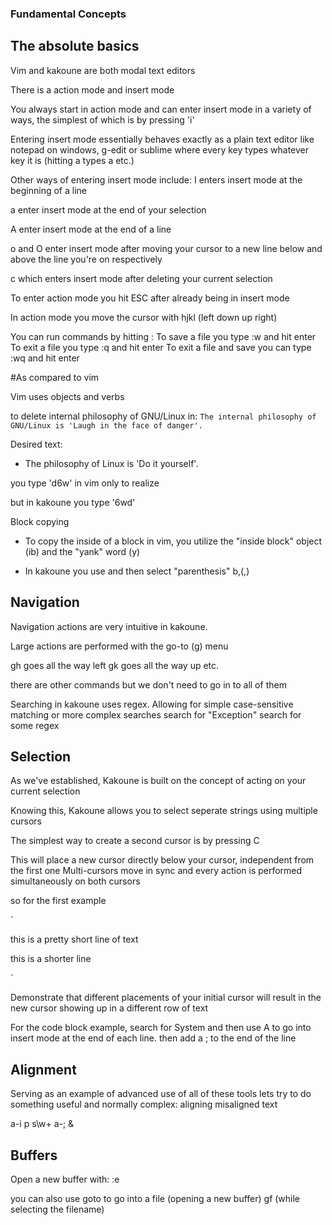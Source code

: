 ### Fundamental Concepts

## The absolute basics
Vim and kakoune are both modal text editors

There is a action mode and insert mode

You always start in action mode and can enter insert mode in a variety of ways,
 the simplest of which is by pressing 'i'
 
Entering insert mode essentially behaves exactly as a plain text editor like notepad on 
 windows, g-edit or sublime where every key types whatever key it is (hitting a types a etc.)
 
Other ways of entering insert mode include:
 I 
 	enters insert mode at the beginning of a line

 a 
 	enter insert mode at the end of your selection

 A
 	enter insert mode at the end of a line

 o and O 
 	enter insert mode after moving your cursor to a new line below and above
 	the line you're on respectively

 c 
 	which enters insert mode after deleting your current selection
	

To enter action mode you hit ESC after already being in insert mode

In action mode you move the cursor with hjkl (left down up right)

You can run commands by hitting :
To save a file you type :w and hit enter
To exit a file you type :q and hit enter
To exit a file and save you can type :wq and hit enter

#As compared to vim

Vim uses objects and verbs

to delete internal philosophy of GNU/Linux in:
`The internal philosophy of GNU/Linux is 'Laugh in the face of danger'.`

Desired text:
 - The philosophy of Linux is 'Do it yourself'.

you type 'd6w' in vim only to realize 

but in kakoune you type '6wd'

Block copying
 - To copy the inside of a block in vim, you utilize the "inside block" object (ib)
and the "yank" word (y)

 - In kakoune you use <a-i> and then select "parenthesis" b,(,)

## Navigation
Navigation actions are very intuitive in kakoune.

Large actions are performed with the go-to (g) menu

gh goes all the way left
gk goes all the way up etc.

there are other commands but we don't need to go in to all of them


Searching in kakoune uses regex. Allowing for simple case-sensitive matching or more complex searches
  search for "Exception"
  search for some regex


## Selection

As we've established, Kakoune is built on the concept of acting on your current selection

Knowing this, Kakoune allows you to select seperate strings using multiple cursors

The simplest way to create a second cursor is by pressing C

This will place a new cursor directly below your cursor, independent from the first one
 Multi-cursors move in sync and every action is performed simultaneously on both cursors

so for the first example 

`


this is a pretty short line of text

this is a shorter line

`

Demonstrate that different placements of your initial cursor will result in the 
 new cursor showing up in a  different row of text
 

For the code block example, search for System and then use A to go into insert mode at the end of each line.
 then add a ; to the end of the line

## Alignment
Serving as an example of advanced use of all of these tools lets try to do 
something useful and normally complex: aligning misaligned text

a-i p
s\w+
a-; &

## Buffers

Open a new buffer with:
:e <relative filename>

you can also use goto to go into a file (opening a new buffer)
gf (while selecting the filename)
